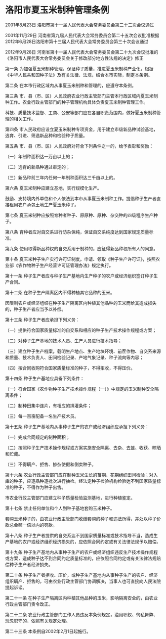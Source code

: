 # 洛阳市夏玉米制种管理条例

2001年8月23日 洛阳市第十一届人民代表大会常务委员会第二十二次会议通过

2001年11月29日 河南省第九届人民代表大会常务委员会第二十五次会议批准根据2012年6月28日洛阳市第十三届人民代表大会常务委员会第三十次会议通过

2012年9月28日 河南省第十一届人民代表大会常务委员会第二十九次会议批准的《洛阳市人民代表大会常务委员会关于修改部分地方性法规的决定》修正



第一条 为加强夏玉米制种管理，保证种子质量，推进夏玉米制种产业化，根据《中华人民共和国种子法》及有关法律、法规，结合本市实际，制定本条例。

第二条 在本市行政区域内从事夏玉米制种和管理的，应遵守本条例。

第三条 市、县（市、区）人民政府农业行政主管部门主管本行政区域内夏玉米制种工作。农业行政主管部门的种子管理机构具体负责夏玉米制种管理工作。

科技、质量技术监督、工商、公安等部门应在各自职责范围内，做好夏玉米制种管理的相关工作。

第四条 市人民政府应设立夏玉米制种专项资金，用于建立市级新品种试验基地，选育、引进、筛选新品种和检验种子质量。

第五条 市、县（市、区）人民政府对符合下列条件之一的，给予表彰和奖励：

（一）年制种面积达一万亩以上的；

（二）选育的新品种通过审定的；

（三）新品种前三年内任何一年制种面积达三千亩以上的。

第六条 夏玉米制种应建立基地，实行规模化生产。

鼓励、支持境内外单位和个人依法到本市从事夏玉米制种工作。提倡种子生产者直接租用农户承包土地生产夏玉米种子。

第七条 夏玉米制种应按照育种者种子、原原种、原种、杂交种的四级程序生产种子。

第八条 育种者应对自交系进行防杂保纯，保证自交系纯度达到国家规定质量标准。

第九条 使用取得新品种权的自交系用于制种的，应征得新品种权所有人的同意。

第十条 夏玉米种子生产实行许可证制度。申请、领取《种子生产许可证》，按照农业部《农作物种子生产经营许可证管理办法》规定执行。

第十一条 种子生产者应与种子生产基地内生产种子的农户或经济组织签订种子生产合同。

第十二条 在种子生产隔离区内不得种植其它品种的玉米。

因限制农户或经济组织在种子生产隔离区内种植其他品种的玉米而给其造成损失的，种子生产者应当予以补偿。

第十三条 种子生产者应承担下列义务：

（一）提供符合国家质量标准的自交系和相应的种子生产技术操作规程或方案；

（二）对种子生产基地的技术人员、生产人员进行技术指导；

（三）建立种子生产档案，载明生产地点、生产地块环境、前茬作物、自交系来源和质量、技术负责人、田间检验记录、产地气象记录、种子流向等内容；

（四）按合同收购符合国家质量标准的种子，不得拒收，不得压价。

第十四条 种子生产基地应具备下列条件：

（一）符合国家《农作物种子生产技术操作规程（一）》中规定的玉米制种安全隔离条件；

（二）制种田集中连片，有相应的排灌条件；

（三）每一百亩配备一名生产技术员。

第十五条 种子生产基地内从事种子生产的农户或经济组织应承担下列义务：

（一）完成合同规定的制种面积；

（二）按照种子生产技术操作规程或方案实施安全隔离、去杂、去雄、收获、晾晒和贮藏。

（三）不得瞒产、拒售、掺杂使假和倒卖种子。

第十六条 农业行政主管部门应在制种玉米生长的苗期、花期组织田间检验；对入库的种子，应逐品种逐批次进行抽检。经法定种子检验机构检验达不到国家质量标准的种子，不得作为种子出售。

市农业行政主管部门应建立种子质量检验监测基地，进行种植鉴定。

第十七条 禁止任何单位和个人到种子基地套购玉米种子。

套购玉米种子的，由农业行政主管部门收缴套购的种子和违法所得，并处以种子价款总金额一倍以内的罚款。

第十八条 种子生产者提供的自交系达不到国家质量标准或技术指导不当，造成生产基地的农户或经济组织经济损失的，应依照合同约定或有关法律法规予以赔偿。

第十九条 种子生产基地内从事种子生产的农户或经济组织违反生产技术操作规程或方案，造成种子达不到合同约定质量标准的，应依照合同约定或有关法律法规赔偿种子生产者经济损失。

第二十条 种子生产者拒收、压价，或种子生产基地内从事种子生产的农户、经济组织瞒产、拒售的，可由农业行政主管部门协调解决，当事人也可直接向人民法院提起诉讼。

第二十一条 在种子生产隔离区内种植其他品种的玉米，影响隔离安全的，由农业行政主管部门责令改正。

第二十二条 农业行政主管部门工作人员违反本条例规定，滥用职权、徇私舞弊、玩忽职守的，依照有关规定处理。

第二十三条 本条例自2002年2月1日起施行。